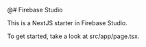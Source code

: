 @# Firebase Studio

This is a NextJS starter in Firebase Studio.

To get started, take a look at src/app/page.tsx.
